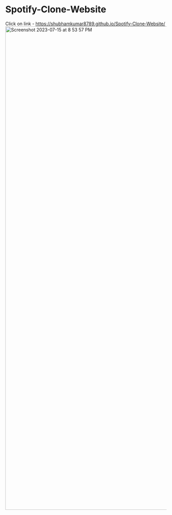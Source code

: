 # Spotify-Clone-Website
Click on link - https://shubhamkumar8789.github.io/Spotify-Clone-Website/
<a href="https://shubhamkumar8789.github.io/Spotify-Clone-Website/"><img width="1508" alt="Screenshot 2023-07-15 at 8 53 57 PM" src="https://github.com/Shubhamkumar8789/Spotify-Clone-Website/assets/129000347/1b4141df-d730-412a-8a74-658fb374b9f1"></a>


